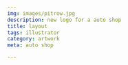 ```yaml
---
img: images/pitrow.jpg
description: new logo for a auto shop
title: layout
tags: illustrator
category: artwork
meta: auto shop

---
```


